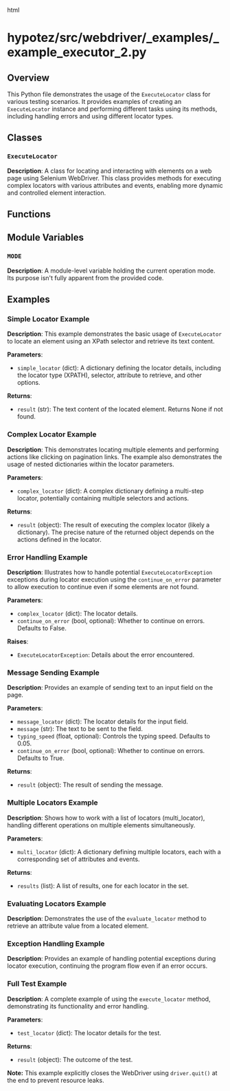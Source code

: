html
<h1>hypotez/src/webdriver/_examples/_example_executor_2.py</h1>

<h2>Overview</h2>
<p>This Python file demonstrates the usage of the <code>ExecuteLocator</code> class for various testing scenarios. It provides examples of creating an <code>ExecuteLocator</code> instance and performing different tasks using its methods, including handling errors and using different locator types.</p>

<h2>Classes</h2>

<h3><code>ExecuteLocator</code></h3>

<p><strong>Description</strong>:  A class for locating and interacting with elements on a web page using Selenium WebDriver. This class provides methods for executing complex locators with various attributes and events, enabling more dynamic and controlled element interaction.</p>


<h2>Functions</h2>


<h2>Module Variables</h2>

<h3><code>MODE</code></h3>

<p><strong>Description</strong>:  A module-level variable holding the current operation mode.  Its purpose isn't fully apparent from the provided code.</p>


<h2>Examples</h2>


<h3>Simple Locator Example</h3>

<p><strong>Description</strong>: This example demonstrates the basic usage of <code>ExecuteLocator</code> to locate an element using an XPath selector and retrieve its text content.</p>

<p><strong>Parameters</strong>:</p>
<ul>
  <li><code>simple_locator</code> (dict): A dictionary defining the locator details, including the locator type (XPATH), selector, attribute to retrieve, and other options.</li>
</ul>

<p><strong>Returns</strong>:</p>
<ul>
  <li><code>result</code> (str): The text content of the located element.  Returns None if not found.</li>
</ul>

<h3>Complex Locator Example</h3>

<p><strong>Description</strong>: This demonstrates locating multiple elements and performing actions like clicking on pagination links. The example also demonstrates the usage of nested dictionaries within the locator parameters.</p>

<p><strong>Parameters</strong>:</p>
<ul>
  <li><code>complex_locator</code> (dict): A complex dictionary defining a multi-step locator, potentially containing multiple selectors and actions.</li>
</ul>

<p><strong>Returns</strong>:</p>
<ul>
  <li><code>result</code> (object): The result of executing the complex locator (likely a dictionary).  The precise nature of the returned object depends on the actions defined in the locator.</li>
</ul>

<h3>Error Handling Example</h3>

<p><strong>Description</strong>:  Illustrates how to handle potential <code>ExecuteLocatorException</code> exceptions during locator execution using the <code>continue_on_error</code> parameter to allow execution to continue even if some elements are not found.</p>

<p><strong>Parameters</strong>:</p>
<ul>
  <li><code>complex_locator</code> (dict): The locator details.</li>
  <li><code>continue_on_error</code> (bool, optional): Whether to continue on errors. Defaults to False.</li>
</ul>

<p><strong>Raises</strong>:</p>
<ul>
  <li><code>ExecuteLocatorException</code>:  Details about the error encountered.</li>
</ul>

<h3>Message Sending Example</h3>

<p><strong>Description</strong>:  Provides an example of sending text to an input field on the page.</p>

<p><strong>Parameters</strong>:</p>
<ul>
  <li><code>message_locator</code> (dict): The locator details for the input field.</li>
  <li><code>message</code> (str): The text to be sent to the field.</li>
  <li><code>typing_speed</code> (float, optional): Controls the typing speed. Defaults to 0.05.</li>
  <li><code>continue_on_error</code> (bool, optional): Whether to continue on errors. Defaults to True.</li>
</ul>

<p><strong>Returns</strong>:</p>
<ul>
  <li><code>result</code> (object): The result of sending the message.</li>
</ul>

<h3>Multiple Locators Example</h3>

<p><strong>Description</strong>:  Shows how to work with a list of locators (multi_locator), handling different operations on multiple elements simultaneously.</p>

<p><strong>Parameters</strong>:</p>
<ul>
  <li><code>multi_locator</code> (dict): A dictionary defining multiple locators, each with a corresponding set of attributes and events.</li>
</ul>

<p><strong>Returns</strong>:</p>
<ul>
  <li><code>results</code> (list): A list of results, one for each locator in the set.</li>
</ul>


<h3>Evaluating Locators Example</h3>

<p><strong>Description</strong>:  Demonstrates the use of the <code>evaluate_locator</code> method to retrieve an attribute value from a located element.</p>


<h3>Exception Handling Example</h3>

<p><strong>Description</strong>:  Provides an example of handling potential exceptions during locator execution, continuing the program flow even if an error occurs.</p>


<h3>Full Test Example</h3>

<p><strong>Description</strong>: A complete example of using the <code>execute_locator</code> method, demonstrating its functionality and error handling.</p>

<p><strong>Parameters</strong>:</p>
<ul>
  <li><code>test_locator</code> (dict): The locator details for the test.</li>
</ul>

<p><strong>Returns</strong>:</p>
<ul>
  <li><code>result</code> (object): The outcome of the test.</li>
</ul>

<p><strong>Note:</strong> This example explicitly closes the WebDriver using <code>driver.quit()</code> at the end to prevent resource leaks.</p>